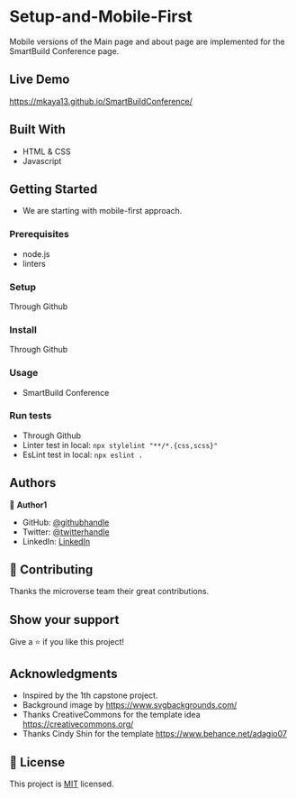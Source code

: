 # Setup-and-Mobile-First

Mobile versions of the Main page and about page are implemented for the SmartBuild Conference page.

## Live Demo

https://mkaya13.github.io/SmartBuildConference/

## Built With

- HTML & CSS
- Javascript

## Getting Started

- We are starting with mobile-first approach.

### Prerequisites

- node.js
- linters

### Setup

Through Github

### Install

Through Github

### Usage

- SmartBuild Conference

### Run tests

- Through Github
- Linter test in local:
  `npx stylelint "**/*.{css,scss}"`
- EsLint test in local:
  `npx eslint .`

## Authors

👤 **Author1**

- GitHub: [@githubhandle](https://github.com/mkaya13)
- Twitter: [@twitterhandle](https://twitter.com/mkaya133)
- LinkedIn: [LinkedIn](https://www.linkedin.com/in/mert-kaya-0732b717b/)

## 🤝 Contributing

Thanks the microverse team their great contributions.

## Show your support

Give a ⭐️ if you like this project!

## Acknowledgments

- Inspired by the 1th capstone project.
- Background image by https://www.svgbackgrounds.com/
- Thanks CreativeCommons for the template idea https://creativecommons.org/
- Thanks Cindy Shin for the template https://www.behance.net/adagio07

## 📝 License

This project is [MIT](./LICENSE) licensed.
